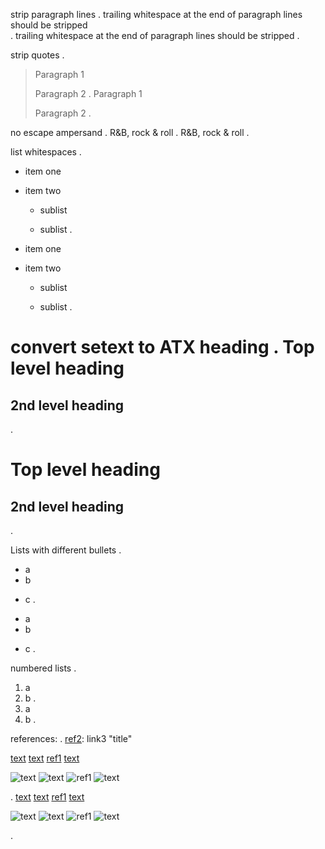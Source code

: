 strip paragraph lines
.
trailing whitespace 
at the end of paragraph lines 
should be stripped                   
.
trailing whitespace
at the end of paragraph lines
should be stripped
.

strip quotes
.
> Paragraph 1
> 
> Paragraph 2
.
> Paragraph 1
>
> Paragraph 2
.

no escape ampersand
.
R&B, rock & roll
.
R&B, rock & roll
.

list whitespaces
.
- item one
  
- item two
  - sublist
  
  - sublist
.
- item one

- item two

  - sublist

  - sublist
.

convert setext to ATX heading
.
Top level heading
=========

2nd level heading
---------
.
# Top level heading

## 2nd level heading
.

Lists with different bullets
.
- a
- b
* c
.
- a
- b

* c
.

numbered lists
.
1. a
2. b
.
1. a
1. b
.

references:
.
[ref2]: link3 "title"

[text](link1) [text](link2 "title") [ref1] [text][ref1]

![text](link1) ![text](link2 "title") ![ref1] ![text][ref1]

[ref1]: link4
.
[text](<link1>) [text](<link2> "title") [ref1][ref1] [text][ref1]

![text](link1) ![text](link2 "title") ![ref1][ref1] ![text][ref1]

[ref1]: link4
[ref2]: link3 "title"
.
